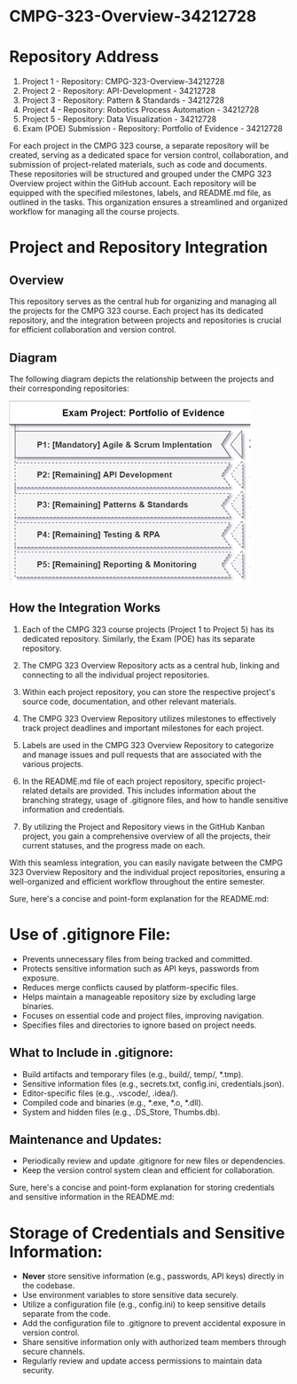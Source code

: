 # CMPG-323-Overview-34212728



# Repository Address

1. Project 1 - Repository: CMPG-323-Overview-34212728 
2. Project 2 - Repository: API-Development - 34212728 
3. Project 3 - Repository: Pattern & Standards - 34212728 
4. Project 4 - Repository: Robotics Process Automation - 34212728 
5. Project 5 - Repository: Data Visualization - 34212728
6. Exam (POE) Submission - Repository: Portfolio of Evidence - 34212728


For each project in the CMPG 323 course, a separate repository will be created, serving as a dedicated space for version control, collaboration, and submission of project-related materials, such as code and documents. These repositories will be structured and grouped under the CMPG 323 Overview project within the GitHub account. Each repository will be equipped with the specified milestones, labels, and README.md file, as outlined in the tasks. This organization ensures a streamlined and organized workflow for managing all the course projects.



# Project and Repository Integration

## Overview

This repository serves as the central hub for organizing and managing all the projects for the CMPG 323 course. Each project has its dedicated repository, and the integration between projects and repositories is crucial for efficient collaboration and version control.

## Diagram

The following diagram depicts the relationship between the projects and their corresponding repositories:

![](https://github.com/KagisoS11/CMPG-323-Overview-34212728/blob/main/Screenshot%202023-08-01%20164850.png)


## How the Integration Works

1. Each of the CMPG 323 course projects (Project 1 to Project 5) has its dedicated repository. Similarly, the Exam (POE) has its separate repository.

2. The CMPG 323 Overview Repository acts as a central hub, linking and connecting to all the individual project repositories.

3. Within each project repository, you can store the respective project's source code, documentation, and other relevant materials.

4. The CMPG 323 Overview Repository utilizes milestones to effectively track project deadlines and important milestones for each project.

5. Labels are used in the CMPG 323 Overview Repository to categorize and manage issues and pull requests that are associated with the various projects.

6. In the README.md file of each project repository, specific project-related details are provided. This includes information about the branching strategy, usage of .gitignore files, and how to handle sensitive information and credentials.

7. By utilizing the Project and Repository views in the GitHub Kanban project, you gain a comprehensive overview of all the projects, their current statuses, and the progress made on each.

With this seamless integration, you can easily navigate between the CMPG 323 Overview Repository and the individual project repositories, ensuring a well-organized and efficient workflow throughout the entire semester. 

Sure, here's a concise and point-form explanation for the README.md:

# Use of .gitignore File:

- Prevents unnecessary files from being tracked and committed.
- Protects sensitive information such as API keys, passwords from exposure.
- Reduces merge conflicts caused by platform-specific files.
- Helps maintain a manageable repository size by excluding large binaries.
- Focuses on essential code and project files, improving navigation.
- Specifies files and directories to ignore based on project needs.

## What to Include in .gitignore:

- Build artifacts and temporary files (e.g., build/, temp/, *.tmp).
- Sensitive information files (e.g., secrets.txt, config.ini, credentials.json).
- Editor-specific files (e.g., .vscode/, .idea/).
- Compiled code and binaries (e.g., *.exe, *.o, *.dll).
- System and hidden files (e.g., .DS_Store, Thumbs.db).

## Maintenance and Updates:

- Periodically review and update .gitignore for new files or dependencies.
- Keep the version control system clean and efficient for collaboration.

Sure, here's a concise and point-form explanation for storing credentials and sensitive information in the README.md:

# Storage of Credentials and Sensitive Information:

- **Never** store sensitive information (e.g., passwords, API keys) directly in the codebase.
- Use environment variables to store sensitive data securely.
- Utilize a configuration file (e.g., config.ini) to keep sensitive details separate from the code.
- Add the configuration file to .gitignore to prevent accidental exposure in version control.
- Share sensitive information only with authorized team members through secure channels.
- Regularly review and update access permissions to maintain data security.


